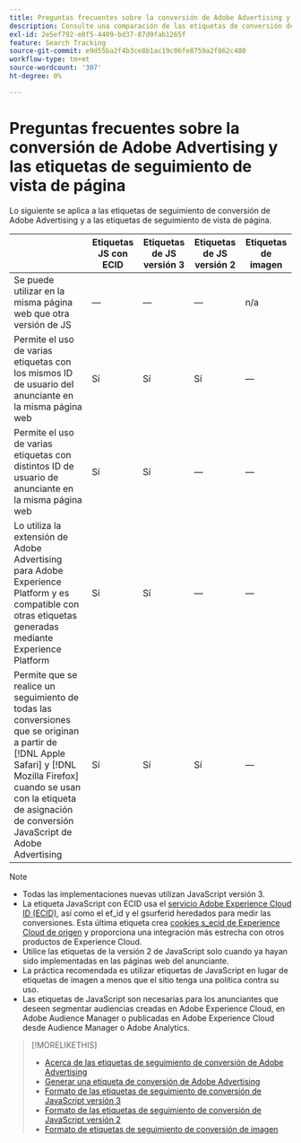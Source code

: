 ```yaml
---
title: Preguntas frecuentes sobre la conversión de Adobe Advertising y las etiquetas de seguimiento de vista de página
description: Consulte una comparación de las etiquetas de conversión de Adobe Advertising y de seguimiento de vista de página.
exl-id: 2e5ef792-e0f5-4409-bd37-87d9fab1265f
feature: Search Tracking
source-git-commit: e9d55ba2f4b3ce8b1ac19c06fe8759a2f862c480
workflow-type: tm+mt
source-wordcount: '307'
ht-degree: 0%

---
```


# Preguntas frecuentes sobre la conversión de Adobe Advertising y las etiquetas de seguimiento de vista de página

Lo siguiente se aplica a las etiquetas de seguimiento de conversión de Adobe Advertising y a las etiquetas de seguimiento de vista de página.

| | Etiquetas JS con ECID | Etiquetas de JS versión 3 | Etiquetas de JS versión 2 | Etiquetas de imagen |
| ---- | ---- | ---- | ---- | ---- |
| Se puede utilizar en la misma página web que otra versión de JS | — | — | — | n/a |
| Permite el uso de varias etiquetas con los mismos ID de usuario del anunciante en la misma página web | Sí | Sí | Sí | — |
| Permite el uso de varias etiquetas con distintos ID de usuario de anunciante en la misma página web | Sí | Sí | — | — |
| Lo utiliza la extensión de Adobe Advertising para Adobe Experience Platform y es compatible con otras etiquetas generadas mediante Experience Platform | Sí | Sí | — | — |
| Permite que se realice un seguimiento de todas las conversiones que se originan a partir de [!DNL Apple Safari] y [!DNL Mozilla Firefox] cuando se usan con la etiqueta de asignación de conversión JavaScript de Adobe Advertising | Sí | Sí | Sí | — |

<!-- add link to page on conversion mapping tag above? -->

>[!NOTE]
>
>* Todas las implementaciones nuevas utilizan JavaScript versión 3.
>* La etiqueta JavaScript con ECID usa el [servicio Adobe Experience Cloud ID (ECID)](https://experienceleague.adobe.com/docs/id-service/using/intro/overview.html?lang=es), así como el ef_id y el gsurferid heredados para medir las conversiones. Esta última etiqueta crea [cookies s_ecid de Experience Cloud de origen](https://experienceleague.adobe.com/docs/core-services/interface/administration/ec-cookies/cookies-first-party.html?lang=es) y proporciona una integración más estrecha con otros productos de Experience Cloud.
>* Utilice las etiquetas de la versión 2 de JavaScript solo cuando ya hayan sido implementadas en las páginas web del anunciante.
>* La práctica recomendada es utilizar etiquetas de JavaScript en lugar de etiquetas de imagen a menos que el sitio tenga una política contra su uso.
>* Las etiquetas de JavaScript son necesarias para los anunciantes que deseen segmentar audiencias creadas en Adobe Experience Cloud, en Adobe Audience Manager o publicadas en Adobe Experience Cloud desde Audience Manager o Adobe Analytics.

>[!MORELIKETHIS]
>
>* [Acerca de las etiquetas de seguimiento de conversión de Adobe Advertising](/help/search-social-commerce/tracking/conversion-tracking-advertising.md)
>* [Generar una etiqueta de conversión de Adobe Advertising](/help/search-social-commerce/tools/conversion-tag-generate.md)
>* [Formato de las etiquetas de seguimiento de conversión de JavaScript versión 3](/help/search-social-commerce/tracking/format-conversion-tag-jsv3.md)
>* [Formato de las etiquetas de seguimiento de conversión de JavaScript versión 2](/help/search-social-commerce/tracking/format-conversion-tag-jsv2.md)
>* [Formato de etiquetas de seguimiento de conversión de imagen](/help/search-social-commerce/tracking/format-conversion-tag-image.md)

<!-- add if I keep the file:  
>* The Adobe Advertising JavaScript conversion mapping tag
-->
